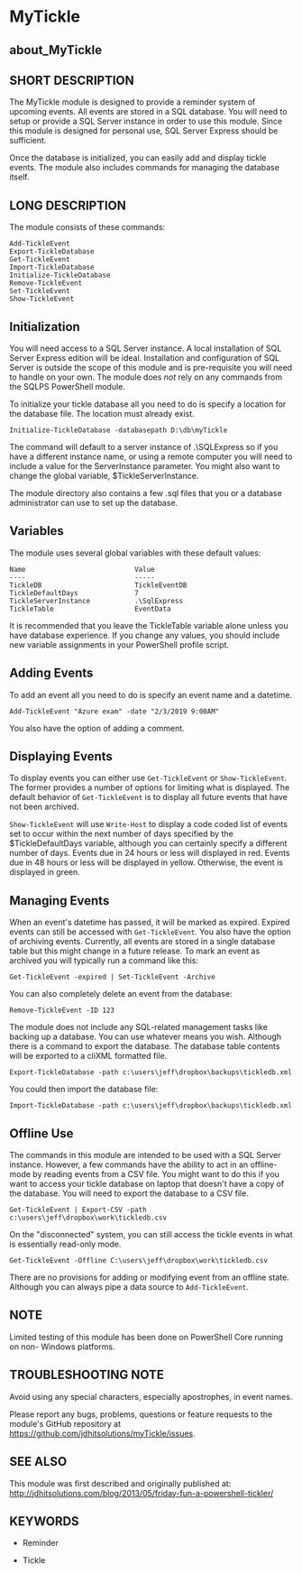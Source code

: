 ﻿# MyTickle

## about_MyTickle

## SHORT DESCRIPTION

The MyTickle module is designed to provide a reminder system of upcoming events.
All events are stored in a SQL database. You will need to setup or provide a
SQL Server instance in order to use this module. Since this module is designed
for personal use, SQL Server Express should be sufficient.

Once the database is initialized, you can easily add and display
tickle events. The module also includes commands for managing the database
itself.

## LONG DESCRIPTION

The module consists of these commands:

    Add-TickleEvent
    Export-TickleDatabase
    Get-TickleEvent
    Import-TickleDatabase
    Initialize-TickleDatabase
    Remove-TickleEvent
    Set-TickleEvent
    Show-TickleEvent

## Initialization

You will need access to a SQL Server instance. A local installation of SQL
Server Express edition will be ideal. Installation and configuration of SQL
Server is outside the scope of this module and is pre-requisite you will need
to handle on your own. The module does *not* rely on any commands from the
SQLPS PowerShell module.

To initialize your tickle database all you need to do is specify a location
for the database file. The location must already exist.

    Initialize-TickleDatabase -databasepath D:\db\myTickle

The command will default to a server instance of .\SQLExpress so if you have a
different instance name, or using a remote computer you will need to include a
value for the ServerInstance parameter. You might also want to change the global
variable, $TickleServerInstance.

The module directory also contains a few .sql files that you or a database
administrator can use to set up the database.

## Variables

The module uses several global variables with these default values:

    Name                           Value
    ----                           -----
    TickleDB                       TickleEventDB
    TickleDefaultDays              7
    TickleServerInstance           .\SqlExpress
    TickleTable                    EventData

It is recommended that you leave the TickleTable variable alone unless you have
database experience. If you change any values, you should include new variable
assignments in your PowerShell profile script.

## Adding Events

To add an event all you need to do is specify an event name and a datetime.

    Add-TickleEvent "Azure exam" -date "2/3/2019 9:00AM"

You also have the option of adding a comment.

## Displaying Events

To display events you can either use `Get-TickleEvent` or `Show-TickleEvent`.
The former provides a number of options for limiting what is displayed. The
default behavior of `Get-TickleEvent` is to display all future events that
have not been archived.

`Show-TickleEvent` will use `Write-Host` to display a code coded list of events
set to occur within the next number of days specified by the $TickleDefaultDays
variable, although you can certainly specify a different number of days. Events
due in 24 hours or less will displayed in red. Events due in 48 hours or less
will be displayed in yellow. Otherwise, the event is displayed in green.

## Managing Events

When an event's datetime has passed, it will be marked as expired. Expired
events can still be accessed with `Get-TickleEvent`. You also have the option
of archiving events. Currently, all events are stored in a single database
table but this might change in a future release. To mark an event as archived
you will typically run a command like this:

    Get-TickleEvent -expired | Set-TickleEvent -Archive

You can also completely delete an event from the database:

    Remove-TickleEvent -ID 123

The module does not include any SQL-related management tasks like backing up a
database. You can use whatever means you wish. Although there is a command to
export the database. The database table contents will be exported to a cliXML
formatted file.

    Export-TickleDatabase -path c:\users\jeff\dropbox\backups\tickledb.xml

You could then import the database file:

    Import-TickleDatabase -path c:\users\jeff\dropbox\backups\tickledb.xml

## Offline Use

The commands in this module are intended to be used with a SQL Server instance.
However, a few commands have the ability to act in an offline-mode by reading
events from a CSV file. You might want to do this if you want to access your
tickle database on laptop that doesn't have a copy of the database. You will
need to export the database to a CSV file.

    Get-TickleEvent | Export-CSV -path c:\users\jeff\dropbox\work\tickledb.csv

On the "disconnected" system, you can still access the tickle events in what
is essentially read-only mode.

    Get-TickleEvent -Offline C:\users\jeff\dropbox\work\tickledb.csv

There are no provisions for adding or modifying event from an offline state.
Although you can always pipe a data source to `Add-TickleEvent`.

## NOTE

Limited testing of this module has been done on PowerShell Core running on non-
Windows platforms.

## TROUBLESHOOTING NOTE

Avoid using any special characters, especially apostrophes, in event names.

Please report any bugs, problems, questions or feature requests to the module's
GitHub repository at https://github.com/jdhitsolutions/myTickle/issues.

## SEE ALSO

This module was first described and originally published at:
http://jdhitsolutions.com/blog/2013/05/friday-fun-a-powershell-tickler/

## KEYWORDS

- Reminder

- Tickle
